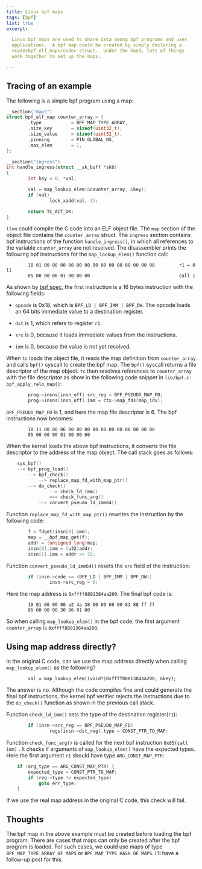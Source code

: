 ```yaml
---
title: Linux bpf maps
tags: [bpf]
list: true
excerpt:

  Linux bpf maps are used to share data among bpf programs and user
  applications.  A bpf map could be created by simply declaring a
  <code>bpf_elf_map</code> struct.  Under the hood, lots of things
  work together to set up the maps.

---
```


## Tracing of an example

The following is a simple bpf program using a map:

```c
__section("maps")
struct bpf_elf_map counter_array = {
        .type           = BPF_MAP_TYPE_ARRAY,
        .size_key       = sizeof(uint32_t),
        .size_value     = sizeof(uint32_t),
        .pinning        = PIN_GLOBAL_NS,
        .max_elem       = 1,
};

__section("ingress")
int handle_ingress(struct __sk_buff *skb)
{
        int key = 0, *val;

        val = map_lookup_elem(&counter_array, &key);
        if (val)
                lock_xadd(val, 1);

        return TC_ACT_OK;
}
```

`llvm` could compile the C code into an ELF object file.  The `map`
section of the object file contains the `counter_array` struct.  The
`ingress` section contains bpf instructions of the function
`handle_ingress()`, in which all references to the variable
`counter_array` are not resolved.  The disassembler prints the
following bpf instructions for the `map_lookup_elem()` function call:

```x
        18 01 00 00 00 00 00 00 00 00 00 00 00 00 00 00         r1 = 0 ll
        85 00 00 00 01 00 00 00                                 call 1
```

As shown by [bpf spec], the first instruction is a 16 bytes
instruction with the following fields:

  - `opcode` is 0x18, which is `BPF_LD | BPF_IMM | BPF_DW`.  The
    opcode loads an 64 bits immediate value to a destination register.

  - `dst` is 1, which refers to register `r1`.

  - `src` is 0, because it loads immediate values from the
    instructions.

  - `imm` is 0, because the value is not yet resolved.

When `tc` loads the object file, it reads the map definition from
`counter_array` and calls `bpf()` syscall to create the bpf map.  The
`bpf()` syscall returns a file descriptor of the map object.  `tc`
then resolves references to `counter_array` with the file descriptor
as show in the following code snippet in `lib/bpf.c:
bpf_apply_relo_map()`:

```c
        prog->insns[insn_off].src_reg = BPF_PSEUDO_MAP_FD;
        prog->insns[insn_off].imm = ctx->map_fds[map_idx];
```

`BPF_PSEUDO_MAP_FD` is 1, and here the map file descriptor is 6.  The
bpf instructions now becomes:

```x
        18 11 00 00 06 00 00 00 00 00 00 00 00 00 00 00
        85 00 00 00 01 00 00 00                        
```

When the kernel loads the above bpf instructions, it converts the file
descriptor to the address of the map object.  The call stack goes as
follows:

```c
    sys_bpf()
    --> bpf_prog_load()
        --> bpf_check()
            --> replace_map_fd_with_map_ptr()
	    --> do_check()
                --> check_ld_imm()
                ==> check_func_arg()
            --> convert_pseudo_ld_imm64()
```

Function `replace_map_fd_with_map_ptr()` rewrites the instruction by
the following code:

```c
        f = fdget(insn[0].imm);
        map = __bpf_map_get(f);
        addr = (unsigned long)map;
        insn[0].imm = (u32)addr;
        insn[1].imm = addr >> 32;
```

Function `convert_pseudo_ld_imm64()` resets the `src` field of the
instruction:

```c
        if (insn->code == (BPF_LD | BPF_IMM | BPF_DW))
                insn->src_reg = 0;
```

Here the map address is `0xffff8881384aa200`.  The final bpf code is:

```x
        18 01 00 00 00 a2 4a 38 00 00 00 00 81 88 ff ff
        85 00 00 00 30 86 01 00
```

So when calling `map_lookup_elem()` in the bpf code, the first
argument `counter_array` is `0xffff8881384aa200`.

## Using map address directly?

In the original C code, can we use the map address directly when
calling `map_lookup_elem()` as the following?

```x
        val = map_lookup_elem((void*)0xffff8881384aa200, &key);
```

The answer is no.  Although the code compiles fine and could generate
the final bpf instructions, the kernel bpf verifier rejects the
instructions due to the `do_check()` function as shown in the previous
call stack.

Function `check_ld_imm()` sets the type of the destination
register(`r1`):

```c
        if (insn->src_reg == BPF_PSEUDO_MAP_FD)
                regs[insn->dst_reg].type = CONST_PTR_TO_MAP;
```

Function `check_func_arg()` is called for the next bpf instruction
`0x85(call imm)` .  It checks if arguments of `map_lookup_elem()` have
the expected types.  Here the first argument `r1` should have type
`ARG_CONST_MAP_PTR`:

```c
	if (arg_type == ARG_CONST_MAP_PTR) {
		expected_type = CONST_PTR_TO_MAP;
		if (reg->type != expected_type)
			goto err_type;
	}
```

If we use the real map address in the original C code, this check will
fail.

## Thoughts

The bpf map in the above example must be created before loading the
bpf program.  There are cases that maps can only be created after the
bpf program is loaded.  For such cases, we could use maps of type
`BPF_MAP_TYPE_ARRAY_OF_MAPS` or `BPF_MAP_TYPE_HASH_OF_MAPS`.  I'll
have a follow-up post for this.

[bpf spec]: https://github.com/iovisor/bpf-docs/blob/master/eBPF.md
